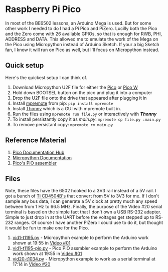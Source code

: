 # Raspberry Pi Pico

In most of the BE6502 lessons, an Arduino Mega is used.  But for some other work I needed to do I had a Pi Pico and PiZero.
Lucilly both the Pico and the Zero come with 26 available GPIOs, so that is enough for RWB, PHI, ADDRESS and DATA.
This allowed me to emulate the work of the Mega on the Pico using Micropython instead of Arduino Sketch.
If your a big Sketch fan, I know it will run on Pico as well, but I'll focus on Micropython instead.

## Quick setup

Here's the quickest setup I can think of.

1. Download Micropython U2F file for either the [Pico][mp-pico] or [Pico W][mp-picow]
2. Hold down BOOTSEL button on the pico and plug it into a computer
3. Drop the U2F file onto the drive that appeared after plugging it in
4. Install [mpremote][mp-rmt] from pip: `pip install mpremote`
5. Install [Thonny][thonny] which is a GUI with mpremote built in.
6. Run the files using `mpremote run file.py` or interactively with ***Thonny***
7. To install persistantly copy it as *main.py*: `mpremote cp file.py :main.py`
8. To remove persistant copy: `mpremote rm main.py`

## Reference Material

1. [Pico Documentation Hub][pico-doc]
2. [Micropython Documentation][mp-doc]
3. [Pico's PIO assembler][pio-doc]

## Files

Note, these files have the 6502 hooked to a 3V3 rail instead of a 5V rail.  I got a bunch of [Ti CD4504B's][cd4504b] that convert from 5V to 3V3 for me.
If I don't sample any bus data, I can generate a 5V clock at pretty much any speed between from 1 Hz to 66.5 MHz.
Finally, the purpose of the Video #20 serial terminal is based on the simple fact that I don't own a USB RS-232 adapter.
Simple to just drop in at the UART before the voltages get stepped up to RS-232 ranges.
Of course I have another PiZero I could use to do it, but thought it would be fun to make one for the Pico.

1. [vid1-t1195.py](vid1-t1195.py) - Micropython example to perform the Arduino work shown at 19:55 in [Video #01][vid1]
2. [vid1-t1195-pio.py](vid1-t1195-pio.py) - Pico PIO assmbler example to perform the Arduino work shown at 19:55 in [Video #01][vid1]
3. [vid20-t1034.py](vid20-t1034.py) - Micropython example to work as a serial terminal at 17:14 in [Video #20][vid20]

[mp-pico]: https://micropython.org/download/RPI_PICO/
[mp-picow]: https://micropython.org/download/RPI_PICO_W/
[mp-rmt]: https://pypi.org/project/mpremote/
[thonny]: https://thonny.org/
[pico-doc]: https://www.raspberrypi.com/documentation/microcontrollers/
[mp-doc]: https://docs.micropython.org/en/latest/
[pio-doc]: https://datasheets.raspberrypi.com/rp2040/rp2040-datasheet.pdf#page=310
[vid1]: https://youtu.be/LnzuMJLZRdU?t=1195
[vid20]: https://youtu.be/oLYLnb7kpLg?t=1034
[cd4504b]: https://www.ti.com/lit/ds/symlink/cd4504b-mil.pdf

